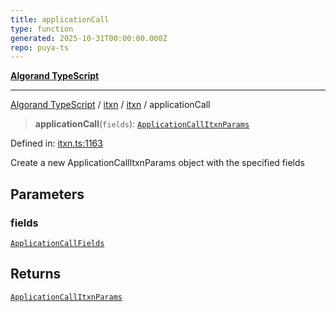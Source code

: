 ```yaml
---
title: applicationCall
type: function
generated: 2025-10-31T00:00:00.000Z
repo: puya-ts
---
```


[**Algorand TypeScript**](docs/_md/README)

---

[Algorand TypeScript](docs/_md/modules) / [itxn](/reference/algorand-typescript/api/itxn/readme/) / [itxn](/reference/algorand-typescript/api/itxn/namespaces/itxn/readme/) / applicationCall

> **applicationCall**(`fields`): [`ApplicationCallItxnParams`](/reference/algorand-typescript/api/itxn/namespaces/itxn/classes/applicationcallitxnparams/)

Defined in: [itxn.ts:1163](https://github.com/algorandfoundation/puya-ts/blob/main/packages/algo-ts/src/itxn.ts#L1163)

Create a new ApplicationCallItxnParams object with the specified fields

## Parameters

### fields

[`ApplicationCallFields`](/reference/algorand-typescript/api/itxn/namespaces/itxn/interfaces/applicationcallfields/)

## Returns

[`ApplicationCallItxnParams`](/reference/algorand-typescript/api/itxn/namespaces/itxn/classes/applicationcallitxnparams/)
